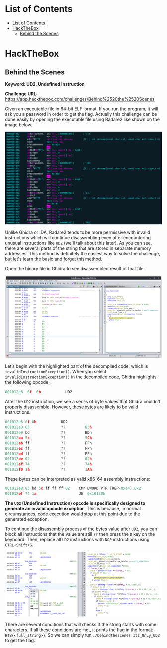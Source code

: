 # List of Contents
- [List of Contents](#list-of-contents)
- [HackTheBox](#hackthebox)
  - [Behind the Scenes](#behind-the-scenes)

# HackTheBox
## Behind the Scenes
**Keyword: UD2, Undefined Instruction**

**Challenge URL:** https://app.hackthebox.com/challenges/Behind%2520the%2520Scenes

Given an executable file in 64-bit ELF format. If you run the program, it will ask you a password in order to get the flag. Actually this challenge can be done easily by opening the executable file using Radare2 like shown on the image below.

![alt](/img/bts1.png)

Unlike Ghidra or IDA, Radare2 tends to be more permissive with invalid instructions which will continue disassembling even after encountering unusual instructions like `UD2` (we'll talk about this later). As you can see, there are several parts of the string that are stored in separate memory addresses. This method is definitely the easiest way to solve the challenge, but let's learn the basic and forget this method.

Open the binary file in Ghidra to see disassembled result of that file.

![alt](/img/bts2.png)

Let’s begin with the highlighted part of the decompiled code, which is `invalidInstructionException()`. When you select `invalidInstructionException()` in the decompiled code, Ghidra highlights the following opcode:

```c
001012e6  0f  0b           UD2
```

After the `UD2` instruction, we see a series of byte values that Ghidra couldn't properly disassemble. However, these bytes are likely to be valid instructions.

```c
001012e6 0f 0b           UD2
001012e8 83              ??         83h
001012e9 bd              ??         BDh
001012ea 5c              ??         5Ch
001012eb ff              ??         FFh
001012ec ff              ??         FFh
001012ed ff              ??         FFh
001012ee 02              ??         02h
001012ef 74              ??         74h
001012f0 1a              ??         1Ah
```

These bytes can be interpreted as valid x86-64 assembly instructions:

```c
001012e8 83 bd 5c ff ff ff 02    CMP DWORD PTR [RBP-0xa4],0x2
001012ef 74 1a                   JE  0x10130b
```

**The `UD2` (Undefined Instruction) opcode is specifically designed to generate an invalid opcode exception**. This is because, in normal circumstances, code execution would stop at this point due to the generated exception.

To continue the disassembly process of the bytes value after `UD2`, you can block all instructions that the value are still `??` then press the `D` key on the keyboard. Then, replace all `UD2` instructions with `NOP` instructions using `CTRL+Shift+G`.

![alt](/img/bts3.png)

There are several conditions that will checks if the string starts with some characters. If all these conditions are met, it prints the flag in the format: `HTB{<full_string>}`. So we can simply run `./behindthescenes Itz_0nLy_UD2` to get the flag.